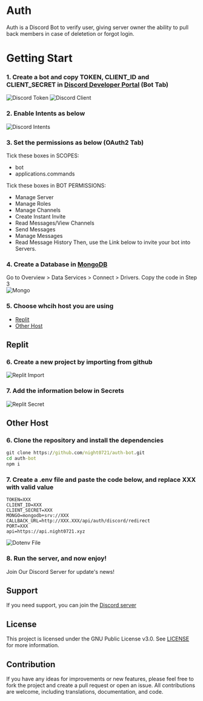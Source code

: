 # Auth

Auth is a Discord Bot to verify user, giving server owner the ability to pull back members in case of deletetion or forgot login.

# Getting Start

### 1. Create a bot and copy TOKEN, CLIENT_ID and CLIENT_SECRET in [Discord Developer Portal](https://discord.com/developers/applications) (Bot Tab)
![Discord Token](https://cdn.discordapp.com/attachments/837865823225511946/1233736241376137216/getting_start_token.png?ex=662e2de9&is=662cdc69&hm=a1199ad3f800c61f5b6686a6279e93962db3046bd78e194d1643cbeafcf1c6df)
![Discord Client](https://cdn.discordapp.com/attachments/837865823225511946/1233736241040850984/getting_start_client.png?ex=662e2de9&is=662cdc69&hm=31b6679d650abf2706fd9c1994e8844a91904c13cf33bfee527796ff105ee027)
### 2. Enable Intents as below
![Discord Intents](https://cdn.discordapp.com/attachments/837865823225511946/1233734791698972702/getting_start_intents.png?ex=662e2c90&is=662cdb10&hm=aa39490e9a2488806e8c809e207384b37207aaa6047367e436b5c89409cda19b)
### 3. Set the permissions as below (OAuth2 Tab)
Tick these boxes in SCOPES:
- bot
- applications.commands

Tick these boxes in BOT PERMISSIONS:
- Manage Server
- Manage Roles
- Manage Channels
- Create Instant Invite
- Read Messages/View Channels
- Send Messages
- Manage Messages
- Read Message History
Then, use the Link below to invite your bot into Servers.
### 4. Create a Database in [MongoDB](https://mongodb.com)
Go to Overview > Data Services > Connect > Drivers.
Copy the code in Step 3\
![Mongo](https://cdn.discordapp.com/attachments/837865823225511946/1233734792621723738/getting_start_mongo.png?ex=662e2c90&is=662cdb10&hm=27b9e02e2b8268d551010f0ed67536c74b49f012ca4c2ee330f6f7e591e6b7d2)
### 5. Choose whcih host you are using
- [Replit](#Replit)
- [Other Host](#Other-Host)

## Replit
### 6. Create a new project by importing from github
![Replit Import](https://cdn.discordapp.com/attachments/837865823225511946/1233748914897686528/getting_start_import.png?ex=662e39b7&is=662ce837&hm=1823173d343f2d963a312398f099f21e4413a68aea718e8c6cd63c029e80577d)
### 7. Add the information below in Secrets
![Replit Secret](https://cdn.discordapp.com/attachments/837865823225511946/1233737177112772608/getting_start_replit_secret.png?ex=662e2ec8&is=662cdd48&hm=7d4b9f1d678b89bfc37cb1f865c270919710e5fec590a75930948f0df420710f)

## Other Host
### 6. Clone the repository and install the dependencies
```cmd
git clone https://github.com/night0721/auth-bot.git
cd auth-bot
npm i
```
### 7. Create a .env file and paste the code below, and replace XXX with valid value 
```Dotenv
TOKEN=XXX
CLIENT_ID=XXX
CLIENT_SECRET=XXX
MONGO=mongodb+srv://XXX
CALLBACK_URL=http://XXX.XXX/api/auth/discord/redirect
PORT=XXX
api=https://api.night0721.xyz
```
![Dotenv File](https://cdn.discordapp.com/attachments/837865823225511946/1233738177693352017/getting_start_dotenv.png?ex=662e2fb7&is=662cde37&hm=f62ef3ed8f6920da5acba8bebe6e1e0388def9b1623ffcf573455bc1011d5533)

### 8. Run the server, and now enjoy!
Join Our Discord Server for update's news!

## Support

If you need support, you can join the [Discord server](https://discord.gg/SbQHChmGcp)

## License

This project is licensed under the GNU Public License v3.0. See [LICENSE](https://github.com/night0721/Auth/blob/master/LICENSE) for more information.

## Contribution

If you have any ideas for improvements or new features, please feel free to fork the project and create a pull request or open an issue.
All contributions are welcome, including translations, documentation, and code.
